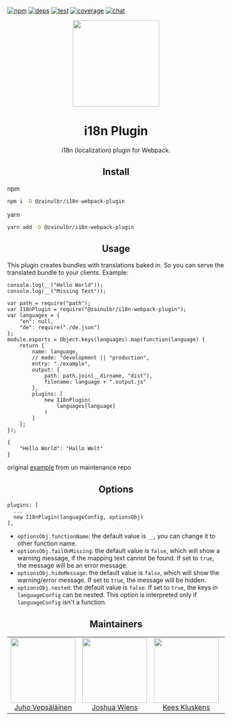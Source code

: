 [![npm][npm]][npm-url]
[![deps][deps]][deps-url]
[![test][test]][test-url]
[![coverage][cover]][cover-url]
[![chat][chat]][chat-url]

<div align="center">
  <!-- replace with accurate logo e.g from https://worldvectorlogo.com/ -->
  <a href="https://github.com/webpack/webpack">
    <img width="200" height="200" vspace="" hspace="25"
      src="https://cdn.rawgit.com/webpack/media/e7485eb2/logo/icon.svg">
  </a>
  <h1>i18n Plugin</h1>
  <p>i18n (localization) plugin for Webpack.<p>
</div>

<h2 align="center">Install</h2>

npm
```bash
npm i -D @zainulbr/i18n-webpack-plugin
```
yarn
```bash
yarn add -D @zainulbr/i18n-webpack-plugin
```

<h2 align="center">Usage</h2>

This plugin creates bundles with translations baked in. So you can serve the translated bundle to your clients.
Example:
```
console.log(__("Hello World"));
console.log(__("Missing Text"));
```
```
var path = require("path");
var I18nPlugin = require("@zainulbr/i18n-webpack-plugin");
var languages = {
	"en": null,
	"de": require("./de.json")
};
module.exports = Object.keys(languages).map(function(language) {
	return {
		name: language,
		// mode: "development || "production",
		entry: "./example",
		output: {
			path: path.join(__dirname, "dist"),
			filename: language + ".output.js"
		},
		plugins: [
			new I18nPlugin(
				languages[language]
			)
		]
	};
});
```

```
{
	"Hello World": "Hallo Welt"
}
```
original [example](https://github.com/webpack/webpack/tree/v4.0.0/examples/i18n) from un maintenance repo 
<h2 align="center">Options</h2>

```
plugins: [
  ...
  new I18nPlugin(languageConfig, optionsObj)
],
```
 - `optionsObj.functionName`: the default value is `__`, you can change it to other function name.
 - `optionsObj.failOnMissing`: the default value is `false`, which will show a warning message, if the mapping text cannot be found. If set to `true`, the message will be an error message.
 - `optionsObj.hideMessage`: the default value is `false`, which will show the warning/error message. If set to `true`, the message will be hidden.
 - `optionsObj.nested`: the default value is `false`. If set to `true`, the keys in `languageConfig` can be nested. This option is interpreted only if `languageConfig` isn't a function.

<h2 align="center">Maintainers</h2>

<table>
  <tbody>
    <tr>
      <td align="center">
        <img width="150" height="150"
        src="https://avatars3.githubusercontent.com/u/166921?v=3&s=150">
        </br>
        <a href="https://github.com/bebraw">Juho Vepsäläinen</a>
      </td>
      <td align="center">
        <img width="150" height="150"
        src="https://avatars2.githubusercontent.com/u/8420490?v=3&s=150">
        </br>
        <a href="https://github.com/d3viant0ne">Joshua Wiens</a>
      </td>
      <td align="center">
        <img width="150" height="150"
        src="https://avatars3.githubusercontent.com/u/533616?v=3&s=150">
        </br>
        <a href="https://github.com/SpaceK33z">Kees Kluskens</a>
      </td>
      <td align="center">
        <img width="150" height="150"
        src="https://avatars3.githubusercontent.com/u/3408176?v=3&s=150">
        </br>
        <a href="https://github.com/TheLarkInn">Sean Larkin</a>
      </td>
    </tr>
  <tbody>
</table>

[npm]: https://img.shields.io/npm/v/@zainulbr/i18n-webpack-plugin.svg
[npm-url]: https://www.npmjs.com/package/@zainulbr/i18n-webpack-plugin

[deps]: https://david-dm.org/zainulbr/i18n-webpack-plugin.svg
[deps-url]: https://david-dm.org/zainulbr/i18n-webpack-plugin

[chat]: https://img.shields.io/badge/gitter-webpack%2Fwebpack-brightgreen.svg
[chat-url]: https://gitter.im/webpack/webpack

[test]: http://img.shields.io/travis/zainulbr/i18n-webpack-plugin.svg
[test-url]: https://travis-ci.org/github/zainulbr/i18n-webpack-plugin

[cover]: https://codecov.io/gh/zainulbr/i18n-webpack-plugin/branch/master/graph/badge.svg
[cover-url]: https://codecov.io/gh/zainulbr/i18n-webpack-plugin
